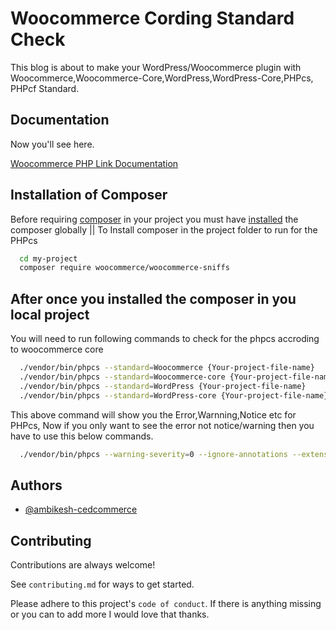 
# Woocommerce Cording Standard Check

This blog is about to make your WordPress/Woocommerce plugin with Woocommerce,Woocommerce-Core,WordPress,WordPress-Core,PHPcs, PHPcf Standard.


## Documentation
Now you'll see here.

[Woocommerce PHP Link Documentation](https://developer.woocommerce.com/testing-extensions-and-maintaining-quality-code/setting-up-linting/)


## Installation of Composer

Before requiring [composer](https://getcomposer.org/doc/00-intro.md) in your project you must have [installed](https://getcomposer.org/doc/00-intro.md) the composer globally
|| To Install composer in the project folder to run for the PHPcs

```bash
  cd my-project
  composer require woocommerce/woocommerce-sniffs
```
    
## After once you installed the composer in you local project

You will need to run following commands to check for the phpcs accroding to woocommerce core

```bash
  ./vendor/bin/phpcs --standard=Woocommerce {Your-project-file-name}
  ./vendor/bin/phpcs --standard=Woocommerce-core {Your-project-file-name}
  ./vendor/bin/phpcs --standard=WordPress {Your-project-file-name}
  ./vendor/bin/phpcs --standard=WordPress-core {Your-project-file-name}
```

This above command will show you the Error,Warnning,Notice etc for PHPcs,
Now if you only want to see the error not notice/warning then you have to use this below commands.

```bash
  ./vendor/bin/phpcs --warning-severity=0 --ignore-annotations --extensions=php,html --standard=Woocommerce-core {Your-project-file-name}
```
## Authors

- [@ambikesh-cedcommerce](https://www.github.com/ambikesh-cedcommerce)


## Contributing

Contributions are always welcome!

See `contributing.md` for ways to get started.

Please adhere to this project's `code of conduct`. If there is anything missing or you can to add more I would love that thanks.
